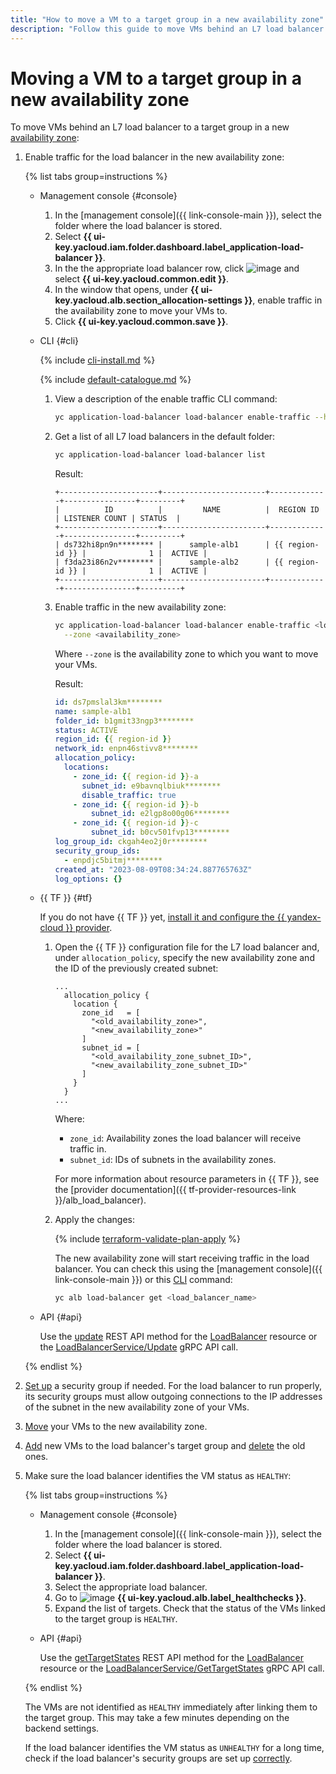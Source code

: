 ```yaml
---
title: "How to move a VM to a target group in a new availability zone"
description: "Follow this guide to move VMs behind an L7 load balancer to a target group in a new availability zone."
---
```


# Moving a VM to a target group in a new availability zone

To move VMs behind an L7 load balancer to a target group in a new [availability zone](../../overview/concepts/geo-scope.md):

1. Enable traffic for the load balancer in the new availability zone:

   {% list tabs group=instructions %}

   - Management console {#console}

      1. In the [management console]({{ link-console-main }}), select the folder where the load balancer is stored.
      1. Select **{{ ui-key.yacloud.iam.folder.dashboard.label_application-load-balancer }}**.
      1. In the the appropriate load balancer row, click ![image](../../_assets/console-icons/ellipsis.svg) and select **{{ ui-key.yacloud.common.edit }}**.
      1. In the window that opens, under **{{ ui-key.yacloud.alb.section_allocation-settings }}**, enable traffic in the availability zone to move your VMs to.
      1. Click **{{ ui-key.yacloud.common.save }}**.

   - CLI {#cli}

      {% include [cli-install.md](../../_includes/cli-install.md) %}

      {% include [default-catalogue.md](../../_includes/default-catalogue.md) %}

      1. View a description of the enable traffic CLI command:

         ```bash
         yc application-load-balancer load-balancer enable-traffic --help
         ```

      1. Get a list of all L7 load balancers in the default folder:

         ```bash
         yc application-load-balancer load-balancer list
         ```

         Result:

         ```text
         +----------------------+-----------------------+-------------+----------------+---------+
         |          ID          |         NAME          |  REGION ID  | LISTENER COUNT | STATUS  |
         +----------------------+-----------------------+-------------+----------------+---------+
         | ds732hi8pn9n******** |      sample-alb1      | {{ region-id }} |              1 |  ACTIVE |
         | f3da23i86n2v******** |      sample-alb2      | {{ region-id }} |              1 |  ACTIVE |
         +----------------------+-----------------------+-------------+----------------+---------+
         ```

      1. Enable traffic in the new availability zone:

         ```bash
         yc application-load-balancer load-balancer enable-traffic <load_balancer_name> \
           --zone <availability_zone>
         ```

         Where `--zone` is the availability zone to which you want to move your VMs.

         Result:

         ```yaml
         id: ds7pmslal3km********
         name: sample-alb1
         folder_id: b1gmit33ngp3********
         status: ACTIVE
         region_id: {{ region-id }}
         network_id: enpn46stivv8********
         allocation_policy:
           locations:
             - zone_id: {{ region-id }}-a
               subnet_id: e9bavnqlbiuk********
               disable_traffic: true
             - zone_id: {{ region-id }}-b
                 subnet_id: e2lgp8o00g06********
             - zone_id: {{ region-id }}-c
                 subnet_id: b0cv501fvp13********
         log_group_id: ckgah4eo2j0r********
         security_group_ids:
           - enpdjc5bitmj********
         created_at: "2023-08-09T08:34:24.887765763Z"
         log_options: {}
         ```

   - {{ TF }} {#tf}

      If you do not have {{ TF }} yet, [install it and configure the {{ yandex-cloud }} provider](../../tutorials/infrastructure-management/terraform-quickstart.md#install-terraform).

      1. Open the {{ TF }} configuration file for the L7 load balancer and, under `allocation_policy`, specify the new availability zone and the ID of the previously created subnet:

         ```hcl
         ...
           allocation_policy {
             location {
               zone_id   = [
                 "<old_availability_zone>",
                 "<new_availability_zone>"
               ]
               subnet_id = [
                 "<old_availability_zone_subnet_ID>",
                 "<new_availability_zone_subnet_ID>"
               ]
             }
           }
         ...
         ```

         Where:
         * `zone_id`: Availability zones the load balancer will receive traffic in.
         * `subnet_id`: IDs of subnets in the availability zones.

         For more information about resource parameters in {{ TF }}, see the [provider documentation]({{ tf-provider-resources-link }}/alb_load_balancer).

      1. Apply the changes:

         {% include [terraform-validate-plan-apply](../../_tutorials/terraform-validate-plan-apply.md) %}

         The new availability zone will start receiving traffic in the load balancer. You can check this using the [management console]({{ link-console-main }}) or this [CLI](../../cli/quickstart.md) command:

         ```bash
         yc alb load-balancer get <load_balancer_name>
         ```
   - API {#api}

      Use the [update](../api-ref/LoadBalancer/update.md) REST API method for the [LoadBalancer](../api-ref/LoadBalancer/index.md) resource or the [LoadBalancerService/Update](../api-ref/grpc/load_balancer_service.md#Update) gRPC API call.

   {% endlist %}

1. [Set up](../../vpc/operations/security-group-add-rule.md) a security group if needed. For the load balancer to run properly, its security groups must allow outgoing connections to the IP addresses of the subnet in the new availability zone of your VMs.
1. [Move](../../compute/operations/vm-control/vm-change-zone.md) your VMs to the new availability zone.
1. [Add](../../application-load-balancer/operations/target-group-update.md#add-targets) new VMs to the load balancer's target group and [delete](../../application-load-balancer/operations/target-group-update.md#remove-targets) the old ones.
1. Make sure the load balancer identifies the VM status as `HEALTHY`:

   {% list tabs group=instructions %}

   - Management console {#console}

      1. In the [management console]({{ link-console-main }}), select the folder where the load balancer is stored.
      1. Select **{{ ui-key.yacloud.iam.folder.dashboard.label_application-load-balancer }}**.
      1. Select the appropriate load balancer.
      1. Go to ![image](../../_assets/console-icons/heart-pulse.svg) **{{ ui-key.yacloud.alb.label_healthchecks }}**.
      1. Expand the list of targets. Check that the status of the VMs linked to the target group is `HEALTHY`.

   - API {#api}

      Use the [getTargetStates](../api-ref/LoadBalancer/getTargetStates.md) REST API method for the [LoadBalancer](../api-ref/LoadBalancer/index.md) resource or the [LoadBalancerService/GetTargetStates](../api-ref/grpc/load_balancer_service.md#GetTargetStates) gRPC API call.

   {% endlist %}

   The VMs are not identified as `HEALTHY` immediately after linking them to the target group. This may take a few minutes depending on the backend settings.

   If the load balancer identifies the VM status as `UNHEALTHY` for a long time, check if the load balancer's security groups are set up [correctly](../concepts/application-load-balancer.md#security-groups).